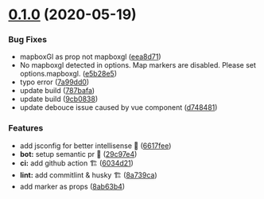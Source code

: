 <a name="0.1.0"></a>
# [0.1.0](https://github.com/geospoc/v-mapbox-geocoder/compare/0.2.0...0.1.0) (2020-05-19)


### Bug Fixes

* mapboxGl as prop not mapboxgl ([eea8d71](https://github.com/geospoc/v-mapbox-geocoder/commit/eea8d71))
* No mapboxgl detected in options. Map markers are disabled. Please set options.mapboxgl. ([e5b28e5](https://github.com/geospoc/v-mapbox-geocoder/commit/e5b28e5))
* typo error ([7a99dd0](https://github.com/geospoc/v-mapbox-geocoder/commit/7a99dd0))
* update build ([787bafa](https://github.com/geospoc/v-mapbox-geocoder/commit/787bafa))
* update build ([9cb0838](https://github.com/geospoc/v-mapbox-geocoder/commit/9cb0838))
* update debouce issue caused by vue component ([d748481](https://github.com/geospoc/v-mapbox-geocoder/commit/d748481))


### Features

* add jsconfig for better intellisense 🔌 ([6617fee](https://github.com/geospoc/v-mapbox-geocoder/commit/6617fee))
* **bot:** setup semantic pr 🤖 ([29c97e4](https://github.com/geospoc/v-mapbox-geocoder/commit/29c97e4))
* **ci:** add github action 🏗 ([6034d21](https://github.com/geospoc/v-mapbox-geocoder/commit/6034d21))
* **lint:** add commitlint & husky 🏗 ([8a739ca](https://github.com/geospoc/v-mapbox-geocoder/commit/8a739ca))
* add marker as props ([8ab63b4](https://github.com/geospoc/v-mapbox-geocoder/commit/8ab63b4))



